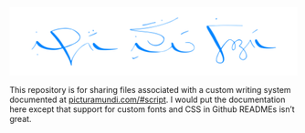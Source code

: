 <img src="images/image-of-the-world.svg">

This repository is for sharing files associated with a custom writing system documented at <a target="_blank" href="https://picturamundi.com/#script">picturamundi.com/#script</a>. I would put the documentation here except that support for custom fonts and CSS in Github READMEs isn’t great.